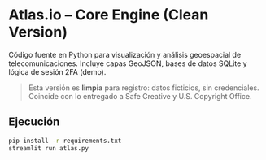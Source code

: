 # Atlas.io – Core Engine (Clean Version)

Código fuente en Python para visualización y análisis geoespacial de telecomunicaciones.
Incluye capas GeoJSON, bases de datos SQLite y lógica de sesión 2FA (demo).

> Esta versión es **limpia** para registro: datos ficticios, sin credenciales.
> Coincide con lo entregado a Safe Creative y U.S. Copyright Office.

## Ejecución
```bash
pip install -r requirements.txt
streamlit run atlas.py